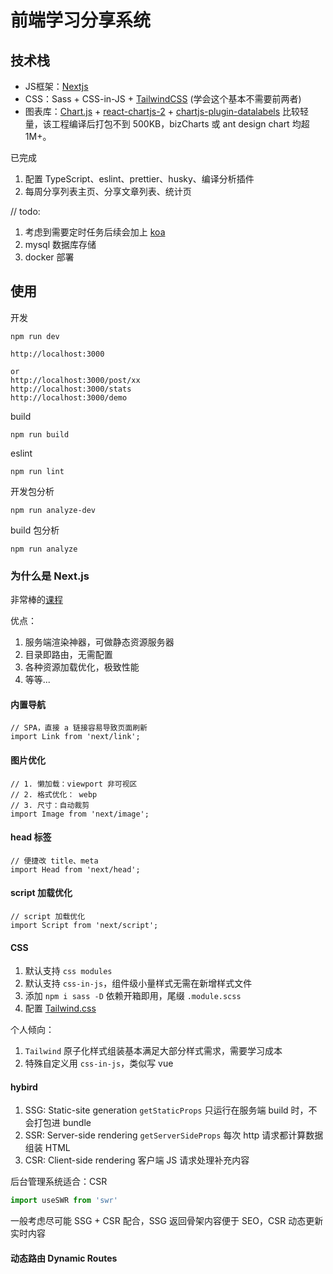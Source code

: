 # 前端学习分享系统

## 技术栈
- JS框架：[Nextjs](https://nextjs.org/) 
- CSS：Sass + CSS-in-JS + [TailwindCSS](https://www.tailwindcss.cn/docs) (学会这个基本不需要前两者)
- 图表库：[Chart.js](https://www.chartjs.org/docs/latest/samples/bar/border-radius.html) + [react-chartjs-2](https://react-chartjs-2.js.org/examples/line-chart) + [chartjs-plugin-datalabels](https://chartjs-plugin-datalabels.netlify.app/samples/charts/line.html)
比较轻量，该工程编译后打包不到 500KB，bizCharts 或 ant design chart 均超 1M+。

已完成
1. 配置 TypeScript、eslint、prettier、husky、编译分析插件
1. 每周分享列表主页、分享文章列表、统计页


// todo: 
1. 考虑到需要定时任务后续会加上 [koa](https://koajs.com/)
1. mysql 数据库存储
1. docker 部署

## 使用

开发
```
npm run dev

http://localhost:3000

or
http://localhost:3000/post/xx
http://localhost:3000/stats
http://localhost:3000/demo
```

build
```
npm run build
```

eslint
```
npm run lint
```

开发包分析
```
npm run analyze-dev
```

build 包分析
```
npm run analyze
```


### 为什么是 Next.js
非常棒的[课程](https://nextjs.org/learn/basics/create-nextjs-app)

优点：
1. 服务端渲染神器，可做静态资源服务器
1. 目录即路由，无需配置
1. 各种资源加载优化，极致性能
1. 等等...

#### 内置导航
```
// SPA，直接 a 链接容易导致页面刷新
import Link from 'next/link';
```

#### 图片优化
```
// 1. 懒加载：viewport 非可视区
// 2. 格式优化： webp
// 3. 尺寸：自动裁剪
import Image from 'next/image';
```

#### head 标签
```
// 便捷改 title、meta
import Head from 'next/head';
```

#### script 加载优化
```
// script 加载优化
import Script from 'next/script';
```

#### CSS
1. 默认支持 `css modules`
1. 默认支持 `css-in-js`，组件级小量样式无需在新增样式文件
1. 添加 `npm i sass -D` 依赖开箱即用，尾缀 `.module.scss`
1. 配置 [Tailwind.css](https://tailwindcss.com/docs/guides/nextjs)

个人倾向：
1. `Tailwind` 原子化样式组装基本满足大部分样式需求，需要学习成本
1. 特殊自定义用 `css-in-js`，类似写 vue

#### hybird
1. SSG: Static-site generation `getStaticProps` 只运行在服务端 build 时，不会打包进 bundle
2. SSR: Server-side rendering `getServerSideProps` 每次 http 请求都计算数据组装 HTML
3. CSR: Client-side rendering 客户端 JS 请求处理补充内容

后台管理系统适合：CSR
```typescript jsx
import useSWR from 'swr'
```

一般考虑尽可能 SSG + CSR 配合，SSG 返回骨架内容便于 SEO，CSR 动态更新实时内容

#### 动态路由 Dynamic Routes
